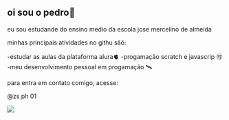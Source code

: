 ## oi sou o pedro🌭
 
  eu sou estudande do ensino medio da escola jose mercelino de almeida 

  minhas principais atividades no githu sãõ:

  -estudar as aulas da plataforma alura🫀
  -progamação scratch e javascrip 🉑
  -meu desenvolvimento pessoal em progamação 🛰️

  para entra em contato comigo, acesse:

  @zs ph 01 

  ![](https://i.ytimg.com/vi/jGs-p50acsE/maxresdefault.jpg)
